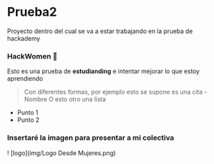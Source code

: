 # Prueba2
Proyecto dentro del cual se va a estar trabajando en la prueba de hackademy

### HackWomen 💜 

Esto es una prueba de **estudianding** e intentar mejorar lo que estoy aprendiendo 
>Con diferentes formas, por ejemplo esto se supone es una cita - Nombre
O esto otro una lista
* Punto 1
* Punto 2

### Insertaré la imagen para presentar a mi colectiva

! [logo](img/Logo Desde Mujeres.png)
